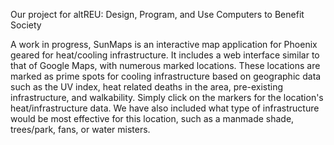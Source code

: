 Our project for altREU: Design, Program, and Use Computers to Benefit Society

A work in progress, SunMaps is an interactive map application for Phoenix geared for heat/cooling infrastructure. It includes a web interface similar to that of Google Maps, with numerous marked locations.
These locations are marked as prime spots for cooling infrastructure based on geographic data such as the UV index, heat related deaths in the area, pre-existing infrastructure, and walkability. 
Simply click on the markers for the location's heat/infrastructure data. We have also included what type of infrastructure would be most effective for this location, such as a manmade shade, trees/park, fans, or water misters.
